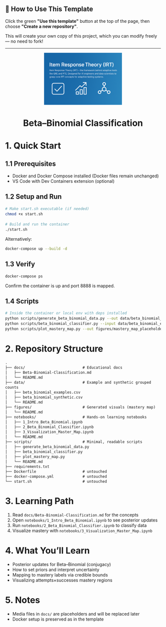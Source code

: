 ## 🧰 How to Use This Template

Click the green **"Use this template"** button at the top of the page, then choose **"Create a new repository"**.

This will create your own copy of this project, which you can modify freely — no need to fork!

---

<div align="center">
    <img src="figures/banner.png" alt="banner" width="50%">
</div>

<h1 align="center">Beta–Binomial Classification</h1>

# 1. Quick Start

## 1.1 Prerequisites
- Docker and Docker Compose installed (Docker files remain unchanged)
- VS Code with Dev Containers extension (optional)

## 1.2 Setup and Run

```bash
# Make start.sh executable (if needed)
chmod +x start.sh

# Build and run the container
./start.sh
```

Alternatively:
```bash
docker-compose up --build -d
```

## 1.3 Verify
```bash
docker-compose ps
```
Confirm the container is up and port 8888 is mapped.

## 1.4 Scripts
```bash
# Inside the container or local env with deps installed
python scripts/generate_beta_binomial_data.py --out data/beta_binomial_synthetic.csv
python scripts/beta_binomial_classifier.py --input data/beta_binomial_examples.csv --output data/beta_binomial_classified.csv
python scripts/plot_mastery_map.py --out figures/mastery_map_placeholder.png
```

# 2. Repository Structure

```
.
├── docs/                          # Educational docs
│   ├── Beta-Binomial-Classification.md
│   └── README.md
├── data/                          # Example and synthetic grouped counts
│   ├── beta_binomial_examples.csv
│   ├── beta_binomial_synthetic.csv
│   └── README.md
├── figures/                       # Generated visuals (mastery map)
│   └── README.md
├── notebooks/                     # Hands-on learning notebooks
│   ├── 1_Intro_Beta_Binomial.ipynb
│   ├── 2_Beta_Binomial_Classifier.ipynb
│   ├── 3_Visualization_Master_Map.ipynb
│   └── README.md
├── scripts/                       # Minimal, readable scripts
│   ├── generate_beta_binomial_data.py
│   ├── beta_binomial_classifier.py
│   ├── plot_mastery_map.py
│   └── README.md
├── requirements.txt
├── Dockerfile                     # untouched
├── docker-compose.yml             # untouched
└── start.sh                       # untouched
```

# 3. Learning Path

1. Read `docs/Beta-Binomial-Classification.md` for the concepts
2. Open `notebooks/1_Intro_Beta_Binomial.ipynb` to see posterior updates
3. Run `notebooks/2_Beta_Binomial_Classifier.ipynb` to classify data
4. Visualize mastery with `notebooks/3_Visualization_Master_Map.ipynb`

# 4. What You’ll Learn

- Posterior updates for Beta–Binomial (conjugacy)
- How to set priors and interpret uncertainty
- Mapping to mastery labels via credible bounds
- Visualizing attempts×successes mastery regions

# 5. Notes

- Media files in `docs/` are placeholders and will be replaced later
- Docker setup is preserved as in the template
